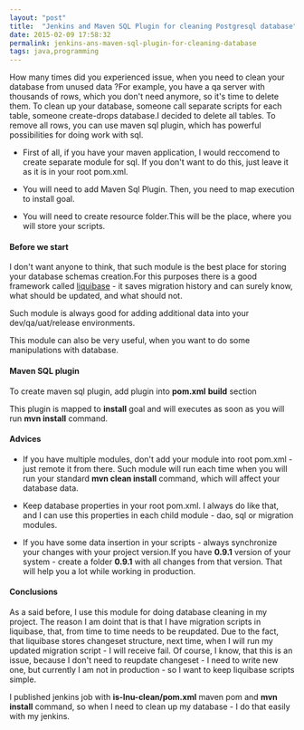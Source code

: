 ```yaml
---
layout: "post"
title:  "Jenkins and Maven SQL Plugin for cleaning Postgresql database"
date: 2015-02-09 17:58:32
permalink: jenkins-ans-maven-sql-plugin-for-cleaning-database
tags: java,programming
---
```



How many times did you experienced issue, when you need to clean your database from unused data ?For example, you have a qa server with thousands of rows, which you don't need anymore, so it's time to delete them.
To clean up your database, someone call separate scripts for each table, someone create-drops database.I decided to delete all tables.
To remove all rows, you can use maven sql plugin, which has powerful possibilities for doing work with sql.

* First of all, if you have your maven application, I would reccomend to create separate module for sql. If you don't want to do this, just leave it as it is in your root pom.xml.

* You will need to add Maven Sql Plugin. Then, you need to map execution to install goal.

* You will need to create resource folder.This will be the place, where you will store your scripts.


#### Before we start

I don't want anyone to think, that such module is the best place for storing your database schemas creation.For this purposes there is a good framework called [liquibase](http://www.liquibase.org/) - it saves migration history and can surely know, what should be updated, and what should not.

Such module is always good for adding additional data into your dev/qa/uat/release environments.

This module can also be very useful, when you want to do some manipulations with database.


#### Maven SQL plugin

To create maven sql plugin, add plugin into **pom.xml** **build** section

<script src="https://gist.github.com/johnyUA/9e96aea61f9e5e590c5c.js"></script>

This plugin is mapped to **install** goal and will executes as soon as you will run **mvn install** command.

#### Advices

* If you have multiple modules, don't add your module into root pom.xml - just remote it from there. Such module will run each time when you will run your standard **mvn clean install** command, which will affect your database data.

* Keep database properties in your root pom.xml. I always do like that, and I can use this properties in each child module - dao, sql or migration modules.

* If you have some data insertion in your scripts - always synchronize your changes with your project version.If you have **0.9.1** version of your system - create a folder **0.9.1** with all changes from that version. That will help you a lot while working in production.


#### Conclusions

As a said before, I use this module for doing database cleaning in my project. The reason I am doint that is that I have migration scripts in liquibase, that, from time to time needs to be reupdated. Due to the fact, that liquibase stores changeset structure, next time, when I will run my updated migration script - I will receive fail. Of course, I know, that this is an issue, because I don't need to reupdate changeset - I need to write new one, but currently I am not in production - so I want to keep liquibase scripts simple.

I published jenkins job with **is-lnu-clean/pom.xml** maven pom and **mvn install** command, so when I need to clean up my database - I do that easily with my jenkins.
